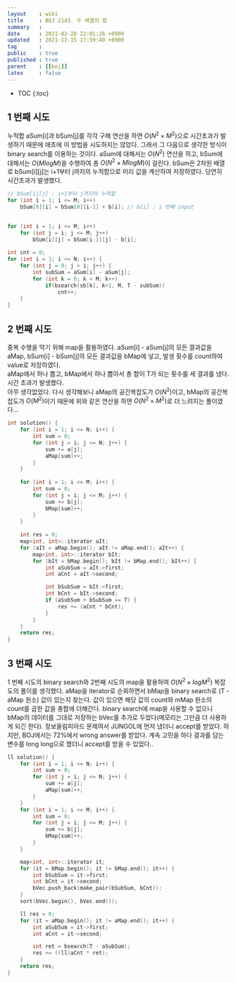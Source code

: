 ```yaml
---
layout    : wiki
title     : BOJ 2143. 두 배열의 합
summary   : 
date      : 2021-02-28 22:01:26 +0900
updated   : 2021-12-15 17:59:40 +0900
tag       : 
public    : true
published : true
parent    : [[boj]]
latex     : false
---
```

* TOC
{:toc}

## 1 번째 시도
누적합 aSum[i]과 bSum[j]를 각각 구해 연산을 하면 $O(N^2 \times M^2)$으로 시간초과가 발생하기 때문에 애초에 이 방법을 시도하지는 않았다.
그래서 그 다음으로 생각한 방식이 binary search를 이용하는 것이다. aSum에 대해서는 $O(N^2)$ 연산을 하고, bSum에 대해서는 $O(MlogM)$을 수행하여 총 $O(N^2 \times MlogM)$이 걸린다. bSum은 2차원 배열로 bSum[i][j]는 i+1부터 j까지의 누적합으로 미리 값을 계산하여 저장하였다. 
당연히 시간초과가 발생했다.
```cpp linenos
// bSum[i][j] : i+1부터 j까지의 누적합
for (int i = 1; i <= M; i++)
	bSum[0][i] = bSum[0][i-1] + b[i]; // b[i] : i 번째 input
	

for (int i = 1; i <= M; i++)
	for (int j = i; j <= M; j++)
		bSum[i][j] = bSum[i-1][j] - b[i];
		
int cnt = 0;
for (int i = 1; i <= N; i++) {
	for (int j = 0; j < i; j++) {
		int subSum = aSum[i] - aSum[j];
		for (int k = 0; k < M; k++)
			if(bsearch(sb[k], k+1, M, T - subSum))
				cnt++;
	}
}
```

## 2 번째 시도
중복 수행을 막기 위해 map을 활용하였다. aSum[i] - aSum[j]의 모든 결과값을 aMap, bSum[i] - bSum[j]의 모든 결과값을 bMap에 넣고, 발생 횟수를 count하여 value로 저장하였다.  
aMap에서 하나 뽑고, bMap에서 하나 뽑아서 총 합이 T가 되는 횟수를 세 결과를 냈다. 시간 초과가 발생했다.  
아무 생각없었다. 다시 생각해보니 aMap의 공간복잡도가 $O(N^2)$이고, bMap의 공간복잡도가 $O(M^2)$이기 때문에 위와 같은 연산을 하면 $O(N^2 \times M^2)$로 더 느려지는 풀이였다...
```cpp linenos
int solution() {
	for (int i = 1; i <= N; i++) {
		int sum = 0;
		for (int j = i; j <= N; j++) {
			sum += a[j];
			aMap[sum]++;
		}
	}
	
	for (int i = 1; i <= M; i++) {
		int sum = 0;
		for (int j = i; j <= M; j++) {
			sum += b[j];
			bMap[sum]++;
		}
	}
	
	int res = 0;
	map<int, int>::iterator aIt;
	for (aIt = aMap.begin(); aIt != aMap.end(); aIt++) {
		map<int, int>::iterator bIt;
		for (bIt = bMap.begin(); bIt != bMap.end(); bIt++) {
			int aSubSum = aIt->first;
			int aCnt = aIt->second;

			int bSubSum = bIt->first;
			int bCnt = bIt->second;
			if (aSubSum + bSubSum == T) {
				res += (aCnt * bCnt);
			}
		}
	}
	return res;
}
```

## 3 번째 시도
1 번째 시도의 binary search와 2번째 시도의 map을 활용하여 $O(N^2 \times logM^2)$ 복잡도의 풀이를 생각했다. aMap을 iterator로 순회하면서 bMap을 binary search로 (T - aMap 원소) 값이 있는지 찾는다. 값이 있으면 해당 값의 count와 mMap 원소의 count를 곱한 값을 총합에 더해간다. binary search에 map을 사용할 수 없으니 bMap의 데이터를 그대로 저장하는 bVec를 추가로 두었다(메모리는 그만큼 더 사용하게 되긴 한다).
정보올림피아드 문제여서 JUNGOL에 먼저 냈더니 accept를 받았다. 하지만, BOJ에서는 72%에서 wrong answer를 받았다. 계속 고민을 하다 결과를 담는 변수를 long long으로 했더니 accept를 받을 수 있었다..
```cpp linenos
ll solution() {
	for (int i = 1; i <= N; i++) {
		int sum = 0;
		for (int j = i; j <= N; j++) {
			sum += a[j];
			aMap[sum]++;
		}
	}
	for (int i = 1; i <= M; i++) {
		int sum = 0;
		for (int j = i; j <= M; j++) {
			sum += b[j];
			bMap[sum]++;
		}
	}

	map<int, int>::iterator it;
	for (it = bMap.begin(); it != bMap.end(); it++) {
		int bSubSum = it->first;
		int bCnt = it->second;
		bVec.push_back(make_pair(bSubSum, bCnt));
	}
	sort(bVec.begin(), bVec.end());

	ll res = 0;
	for (it = aMap.begin(); it != aMap.end(); it++) {
		int aSubSum = it->first;
		int aCnt = it->second;

		int ret = bsearch(T - aSubSum);
		res += ((ll)aCnt * ret);
	}
	return res;
}
```

